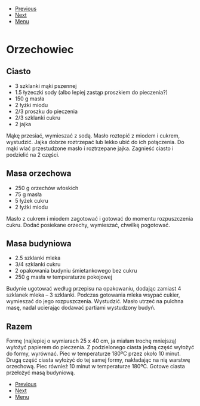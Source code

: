 <!-- Navigation Menu Start -->

- [Previous](Napoleonka.md)
- [Next](Pieguski.md)
- [Menu](README.md)

<div style="margin-bottom: 50px"></div>

<!-- /Navigation Menu Start -->

# Orzechowiec

## Ciasto 

- 3 szklanki mąki pszennej 
- 1.5 łyżeczki sody (albo lepiej zastąp proszkiem do pieczenia?)
- 150 g masła 
- 2 łyżki miodu 
- 2/3 proszku do pieczenia
- 2/3 szklanki cukru 
- 2 jajka 
 
Mąkę przesiać, wymieszać z sodą. Masło roztopić z miodem i cukrem, wystudzić. Jajka dobrze roztrzepać lub lekko ubić do ich połączenia. Do mąki wlać przestudzone masło i roztrzepane jajka. Zagnieść ciasto i podzielić na 2 części. 

## Masa orzechowa 

- 250 g orzechów włoskich 
- 75 g masła 
- 5 łyżek cukru 
- 2 łyżki miodu 
  
Masło z cukrem i miodem zagotować i gotować do momentu rozpuszczenia cukru. Dodać posiekane orzechy, wymieszać, chwilkę pogotować. 

## Masa budyniowa 

- 2.5 szklanki mleka 
- 3/4 szklanki cukru 
- 2 opakowania budyniu śmietankowego bez cukru 
- 250 g masła w temperaturze pokojowej 

Budynie ugotować według przepisu na opakowaniu, dodając zamiast 4 szklanek mleka – 3 szklanki. Podczas gotowania mleka wsypać cukier, wymieszać do jego rozpuszczenia. Wystudzić. Masło utrzeć na pulchna masę, nadal ucierając dodawać partiami wystudzony budyń. 

## Razem

Formę (najlepiej o wymiarach 25 x 40 cm, ja miałam trochę mniejszą) wyłożyć papierem do pieczenia. Z podzielonego ciasta jedną część wyłożyć do formy, wyrównać. Piec w temperaturze 180ºC przez około 10 minut. Drugą część ciasta wyłożyć do tej samej formy, nakładając na nią warstwę orzechową. Piec również 10 minut w temperaturze 180ºC. Gotowe ciasta przełożyć masą budyniową. 

 

<!-- Navigation Menu End -->

- [Previous](Napoleonka.md)
- [Next](Pieguski.md)
- [Menu](README.md)

<div style="margin-bottom: 50px"></div>

<!-- /Navigation Menu End -->